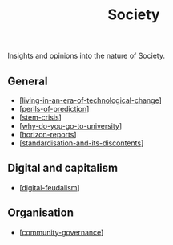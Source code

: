 ﻿---
title: Society
---
Insights and opinions into the nature of Society.

## General

- [[living-in-an-era-of-technological-change]]
- [[perils-of-prediction]]
- [[stem-crisis]]
- [[why-do-you-go-to-university]]
- [[horizon-reports]]
- [[standardisation-and-its-discontents]]

## Digital and capitalism

- [[digital-feudalism]]

## Organisation 

- [[community-governance]]


[//begin]: # "Autogenerated link references for markdown compatibility"
[living-in-an-era-of-technological-change]: living-in-an-era-of-technological-change "Living in an era of technological change?"
[perils-of-prediction]: perils-of-prediction "Perils of prediction"
[stem-crisis]: stem-crisis "STEM Crisis"
[why-do-you-go-to-university]: why-do-you-go-to-university "Why do you go to University"
[horizon-reports]: horizon-reports "Horizon Repors"
[standardisation-and-its-discontents]: standardisation-and-its-discontents "Standardisation and its discontents"
[digital-feudalism]: digital-feudalism "Digital Feudalism"
[community-governance]: community-governance "Community Governance"
[//end]: # "Autogenerated link references"